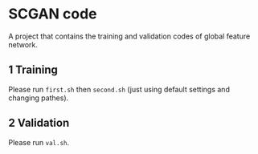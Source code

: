 # SCGAN code

A project that contains the training and validation codes of global feature network.

## 1 Training

Please run `first.sh` then `second.sh` (just using default settings and changing pathes).

## 2 Validation

Please run `val.sh`.

